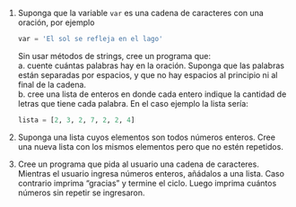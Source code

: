 
1. Suponga que la variable `var` es una cadena de caracteres con una oración, por ejemplo

   ```python
   var = 'El sol se refleja en el lago'
   ```

   Sin usar métodos de strings, cree un programa que:  
   a. cuente cuántas palabras hay en la oración. Suponga que las palabras están separadas por espacios, y que no hay espacios al principio ni al final de la cadena.  
   b. cree una lista de enteros en donde cada entero indique la cantidad de letras que tiene cada palabra. En el caso ejemplo la lista sería:  
      ```python
      lista = [2, 3, 2, 7, 2, 2, 4]
      ```

2. Suponga una lista cuyos elementos son todos números enteros. Cree una nueva lista con los mismos elementos pero que no estén repetidos.

3. Cree un programa que pida al usuario una cadena de caracteres. Mientras el usuario ingresa números enteros, añádalos a una lista. Caso contrario imprima “gracias” y termine el ciclo. Luego imprima cuántos números sin repetir se ingresaron.


